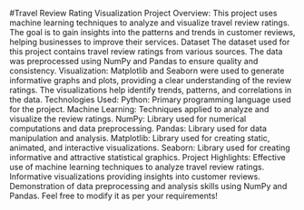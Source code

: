#Travel Review Rating Visualization
Project Overview:
This project uses machine learning techniques to analyze and visualize travel review ratings. The goal is to gain insights into the patterns and trends in customer reviews, helping businesses to improve their services.
Dataset
The dataset used for this project contains travel review ratings from various sources.
The data was preprocessed using NumPy and Pandas to ensure quality and consistency.
Visualization:
Matplotlib and Seaborn were used to generate informative graphs and plots, providing a clear understanding of the review ratings.
The visualizations help identify trends, patterns, and correlations in the data.
Technologies Used:
Python: Primary programming language used for the project.
Machine Learning: Techniques applied to analyze and visualize the review ratings.
NumPy: Library used for numerical computations and data preprocessing.
Pandas: Library used for data manipulation and analysis.
Matplotlib: Library used for creating static, animated, and interactive visualizations.
Seaborn: Library used for creating informative and attractive statistical graphics.
Project Highlights:
Effective use of machine learning techniques to analyze travel review ratings.
Informative visualizations providing insights into customer reviews.
Demonstration of data preprocessing and analysis skills using NumPy and Pandas.
Feel free to modify it as per your requirements!
